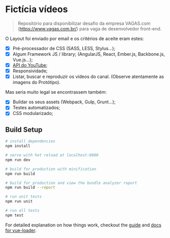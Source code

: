 # Fictícia vídeos

> Repositório para disponibilizar desafio da empresa VAGAS.com (https://www.vagas.com.br/) para vaga de desenvolvedor front-end.

O Layout foi enviado por email e os critérios de aceite eram estes:

- [X] Pré-processador de CSS (SASS, LESS, Stylus...);
- [X] Algum Framework JS / library; (AngularJS, React, Ember.js, Backbone.js, Vue.js...);
- [X] [API do YouTube](https://developers.google.com/youtube/v3/);
- [X] Responsividade;
- [X] Listar, buscar e reproduzir os vídeos do canal. (Observe atentamente as imagens do Protótipo).

Mas seria muito legal se encontrassem também:

- [X] Buildar os seus assets (Webpack, Gulp, Grunt...);
- [X] Testes automatizados;
- [X] CSS modularizado;

## Build Setup

``` bash
# install dependencies
npm install

# serve with hot reload at localhost:8080
npm run dev

# build for production with minification
npm run build

# build for production and view the bundle analyzer report
npm run build --report

# run unit tests
npm run unit

# run all tests
npm test
```

For detailed explanation on how things work, checkout the [guide](http://vuejs-templates.github.io/webpack/) and [docs for vue-loader](http://vuejs.github.io/vue-loader).
